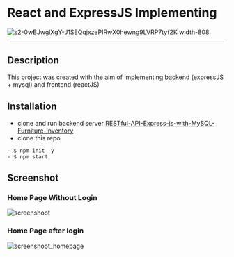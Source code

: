# React and ExpressJS Implementing
![s2-0wBJwglXgY-J1SEQqjxzePIRwX0hewng9LVRP7tyf2K width-808](https://user-images.githubusercontent.com/21164691/64962236-420dd000-d8c1-11e9-907d-b349cdac106a.png)

----
## Description
This project was created with the aim of implementing backend (expressJS + mysql) and frontend (reactJS)

## Installation

- clone and run backend server [RESTful-API-Express-js-with-MySQL-Furniture-Inventory](https://github.com/ihsan3975/RESTful-API-Express-js-with-MySQL-Furniture-Inventory)
- clone this repo
```
- $ npm init -y
- $ npm start
```

## Screenshot ##
### Home Page Without Login ###
![screenshoot](https://user-images.githubusercontent.com/21164691/64474744-20b33280-d1a3-11e9-8c40-635fef84880f.PNG)

### Home Page after login ###
![screenshoot_homepage](https://user-images.githubusercontent.com/21164691/64474745-20b33280-d1a3-11e9-97f3-08b00a109522.PNG)

